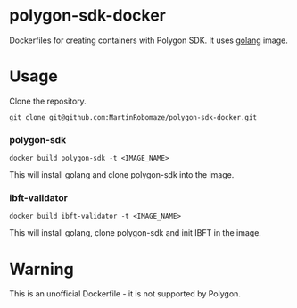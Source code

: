 # polygon-sdk-docker
Dockerfiles for creating containers with Polygon SDK. It uses [golang](https://github.com/docker-library/golang) image.

# Usage
Clone the repository.  
```
git clone git@github.com:MartinRobomaze/polygon-sdk-docker.git
```  
### polygon-sdk
```
docker build polygon-sdk -t <IMAGE_NAME>
```  
This will install golang and clone polygon-sdk into the image.
### ibft-validator
```
docker build ibft-validator -t <IMAGE_NAME>
```  
This will install golang, clone polygon-sdk and init IBFT in the image.

# Warning
This is an unofficial Dockerfile - it is not supported by Polygon. 

